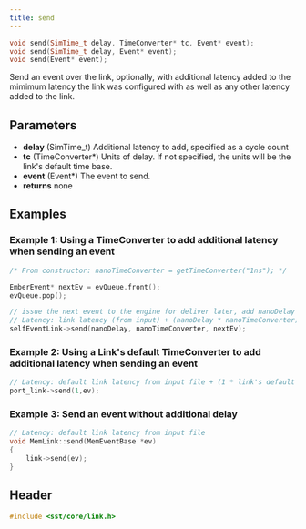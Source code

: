 ```yaml
---
title: send
---
```

```cpp
void send(SimTime_t delay, TimeConverter* tc, Event* event);
void send(SimTime_t delay, Event* event);
void send(Event* event);
```

Send an event over the link, optionally, with additional latency added to the mimimum latency the link was configured with as well as any other latency added to the link.


## Parameters
* **delay** (SimTime_t) Additional latency to add, specified as a cycle count
* **tc** (TimeConverter*) Units of delay. If not specified, the units will be the link's default time base.
* **event** (Event*) The event to send.
* **returns** none

## Examples
<!--- SOURCE_CODE: sst-elements/src/sst/elements/ember/emberengine.cc --->
### Example 1: Using a TimeConverter to add additional latency when sending an event
```cpp
/* From constructor: nanoTimeConverter = getTimeConverter("1ns"); */

EmberEvent* nextEv = evQueue.front();
evQueue.pop();

// issue the next event to the engine for deliver later, add nanoDelay * nanoTimeConverter latency
// Latency: link latency (from input) + (nanoDelay * nanoTimeConverter)
selfEventLink->send(nanoDelay, nanoTimeConverter, nextEv);
```

### Example 2: Using a Link's default TimeConverter to add additional latency when sending an event
<!--- SOURCE_CODE: sst-elements/src/sst/elements/merlin/interfaces/portControl.cc --->
```cpp
// Latency: default link latency from input file + (1 * link's default TimeConverter)
port_link->send(1,ev);
```

### Example 3: Send an event without additional delay
<!--- SOURCE_CODE: sst-elements/src/sst/elements/memHierarchy/memLink.cc --->
```cpp
// Latency: default link latency from input file
void MemLink::send(MemEventBase *ev) 
{
    link->send(ev);
}
```

## Header
```cpp
#include <sst/core/link.h>
```
